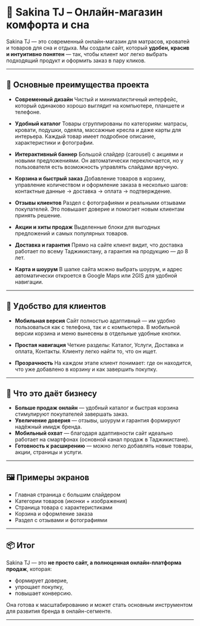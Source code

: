 # 🌙 Sakina TJ – Онлайн-магазин комфорта и сна

Sakina TJ — это современный онлайн-магазин для матрасов, кроватей и товаров для сна и отдыха.
Мы создали сайт, который **удобен, красив и интуитивно понятен** — так, чтобы клиент мог легко выбрать подходящий продукт и оформить заказ в пару кликов.

---

## 💎 Основные преимущества проекта

* **Современный дизайн**
  Чистый и минималистичный интерфейс, который одинаково хорошо выглядит на компьютере, планшете и телефоне.

* **Удобный каталог**
  Товары сгруппированы по категориям: матрасы, кровати, подушки, одеяла, массажные кресла и даже карты для интерьера.
  Каждый товар имеет подробное описание, характеристики и фотографии.

* **Интерактивный баннер**
  Большой слайдер (carousel) с акциями и новыми предложениями. Он автоматически переключается, но у пользователя есть возможность управлять слайдами вручную.

* **Корзина и быстрый заказ**
  Добавление товаров в корзину, управление количеством и оформление заказа в несколько шагов: контактные данные → доставка → оплата → подтверждение.

* **Отзывы клиентов**
  Раздел с фотографиями и реальными отзывами покупателей. Это повышает доверие и помогает новым клиентам принять решение.

* **Акции и хиты продаж**
  Выделенные блоки для выгодных предложений и самых популярных товаров.

* **Доставка и гарантия**
  Прямо на сайте клиент видит, что доставка работает по всему Таджикистану, а гарантия на продукцию — до 8 лет.

* **Карта и шоурум**
  В шапке сайта можно выбрать шоурум, и адрес автоматически откроется в Google Maps или 2GIS для удобной навигации.

---

## 📱 Удобство для клиентов

* **Мобильная версия**
  Сайт полностью адаптивный — им удобно пользоваться как с телефона, так и с компьютера.
  В мобильной версии корзина и меню вынесены в отдельные удобные кнопки.

* **Простая навигация**
  Четкие разделы: Каталог, Услуги, Доставка и оплата, Контакты.
  Клиенту легко найти то, что он ищет.

* **Прозрачность**
  На каждом этапе клиент понимает: где он находится, что уже добавлено в корзину и как завершить покупку.

---

## 🚀 Что это даёт бизнесу

* **Больше продаж онлайн** — удобный каталог и быстрая корзина стимулируют покупателей завершать заказ.
* **Увеличение доверия** — отзывы, шоурум и гарантия формируют надёжный имидж бренда.
* **Мобильный охват** — благодаря адаптивности сайт идеально работает на смартфонах (основной канал продаж в Таджикистане).
* **Готовность к расширению** — можно легко добавлять новые товары, акции, страницы и услуги.

---

## 🖼 Примеры экранов

* Главная страница с большим слайдером
* Категории товаров (иконки + изображения)
* Страница товара с характеристиками
* Корзина и оформление заказа
* Раздел с отзывами и фотографиями

---

## 📦 Итог

Sakina TJ — это **не просто сайт, а полноценная онлайн-платформа продаж**, которая:

* формирует доверие,
* упрощает покупку,
* повышает конверсию.

Она готова к масштабированию и может стать основным инструментом для развития бренда в онлайн-сегменте.

---
